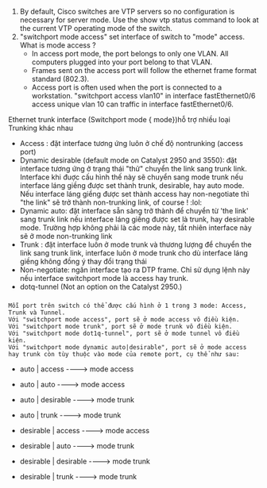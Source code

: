 1. By default, Cisco switches are VTP servers so no configuration is necessary for
server mode. Use the show vtp status command to look at the current VTP operating
mode of the switch.
2. "switchport mode access" set interface of switch to "mode" access.
What is mode access ?
    - In access port mode, the port belongs to only one VLAN. All computers plugged into your port belong to that VLAN.
    - Frames sent on the access port will follow the ethernet frame format standard (802.3).
    - Access port is often used when the port is connected to a workstation.
"switchport access vlan10" in interface fastEthernet0/6
access unique vlan 10 can traffic in interface fastEthernet0/6.

Ethernet trunk interface (Switchport mode { mode})hỗ trợ nhiều loại Trunking khác nhau
- Access : đặt interface tương ứng luôn ở chế độ nontrunking (access port)
- Dynamic desirable (default mode on Catalyst 2950 and 3550): đặt interface tương ứng ở trạng thái "thử" chuyển the link sang trunk link. Interface khi đuợc cấu hình thế này sẽ chuyển sang mode trunk nếu interface láng giềng được set thành trunk, desirable, hay auto mode. Nếu interface láng giềng được set thành access hay non-negotiate thì "the link" sẽ trở thành non-trunking link, of course ! :lol:
- Dynamic auto: đặt interface sẵn sàng trở thành để chuyển từ 'the link' sang trunk link nếu interface láng giềng được set là trunk, hay desirable mode. Trường hợp không phải là các mode này, tất nhiên interface này sẽ ở mode non-trunking link
- Trunk : đặt interface luôn ở mode trunk và thương lượng để chuyển the link sang trunk link, interface luôn ở mode trunk cho dù interface láng giềng không đồng ý thay đổi trạng thái
- Non-negotiate: ngăn interface tạo ra DTP frame. Chỉ sử dụng lệnh này nếu interface switchport mode là access hay trunk.
- dotq-tunnel (Not an option on the Catalyst 2950.)

###
    Mỗi port trên switch có thể được cấu hình ở 1 trong 3 mode: Access, Trunk và Tunnel.
    Với "switchport mode access", port sẽ ở mode access vô điều kiện.
    Với "switchport mode trunk", port sẽ ở mode trunk vô điều kiện.
    Với "switchport mode dot1q-tunnel", port sẽ ở mode tunnel vô điều kiện.
    Với "switchport mode dynamic auto|desirable", port sẽ ở mode access hay trunk còn tùy thuộc vào mode của remote port, cụ thể như sau:

- auto | access ----> mode access
- auto | auto ----> mode access
- auto | desirable ----> mode trunk
- auto | trunk ----> mode trunk

- desirable | access ----> mode access
- desirable | auto ----> mode trunk
- desirable | desirable ----> mode trunk
- desirable | trunk ----> mode trunk